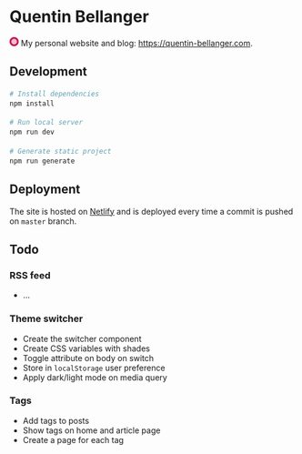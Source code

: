 # Quentin Bellanger

<img src="/static/icon.png" width="16"> My personal website and blog: https://quentin-bellanger.com.

## Development

```sh
# Install dependencies
npm install

# Run local server
npm run dev

# Generate static project
npm run generate
```

## Deployment

The site is hosted on [Netlify](https://netlify.com) and is deployed every time a commit is pushed on `master` branch.

## Todo

### RSS feed

- ...

### Theme switcher

- Create the switcher component
- Create CSS variables with shades
- Toggle attribute on body on switch
- Store in `localStorage` user preference
- Apply dark/light mode on media query

### Tags

- Add tags to posts
- Show tags on home and article page
- Create a page for each tag
